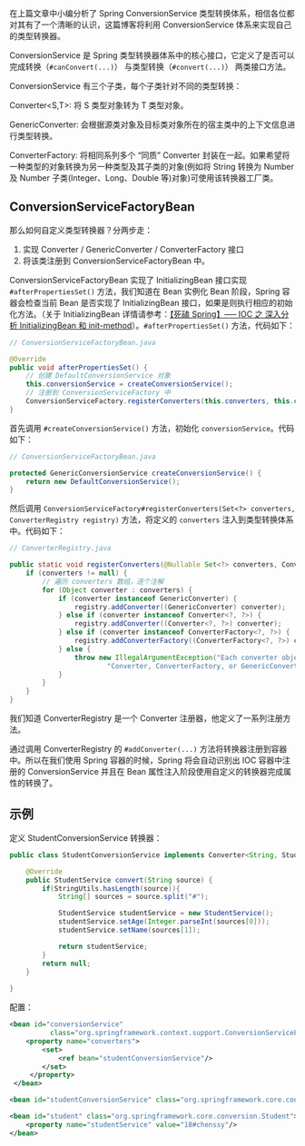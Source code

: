 在上篇文章中小编分析了 Spring ConversionService 类型转换体系，相信各位都对其有了一个清晰的认识，这篇博客将利用 ConversionService 体系来实现自己的类型转换器。

ConversionService 是 Spring 类型转换器体系中的核心接口，它定义了是否可以完成转换（`#canConvert(...)`） 与类型转换（`#convert(...)`） 两类接口方法。

ConversionService 有三个子类，每个子类针对不同的类型转换：

Converter<S,T>: 将 S 类型对象转为 T 类型对象。

GenericConverter: 会根据源类对象及目标类对象所在的宿主类中的上下文信息进行类型转换。

ConverterFactory: 将相同系列多个 “同质” Converter 封装在一起。如果希望将一种类型的对象转换为另一种类型及其子类的对象(例如将 String 转换为 Number 及 Number 子类(Integer、Long、Double 等)对象)可使用该转换器工厂类。

## ConversionServiceFactoryBean

那么如何自定义类型转换器？分两步走：

1. 实现 Converter / GenericConverter / ConverterFactory 接口
2. 将该类注册到 ConversionServiceFactoryBean 中。

ConversionServiceFactoryBean 实现了 InitializingBean 接口实现 `#afterPropertiesSet()` 方法，我们知道在 Bean 实例化 Bean 阶段，Spring 容器会检查当前 Bean 是否实现了 InitializingBean 接口，如果是则执行相应的初始化方法。（关于 InitializingBean 详情请参考：[【死磕 Spring】—– IOC 之 深入分析 InitializingBean 和 init-method](http://svip.iocoder.cn/Spring/IoC-TypeConverter-custom/)）。`#afterPropertiesSet()` 方法，代码如下：

```java
// ConversionServiceFactoryBean.java

@Override
public void afterPropertiesSet() {
    // 创建 DefaultConversionService 对象
    this.conversionService = createConversionService();
    // 注册到 ConversionServiceFactory 中
    ConversionServiceFactory.registerConverters(this.converters, this.conversionService);
}
```

首先调用 `#createConversionService()` 方法，初始化 `conversionService`。代码如下：

```java
// ConversionServiceFactoryBean.java

protected GenericConversionService createConversionService() {
	return new DefaultConversionService();
}
```

然后调用 `ConversionServiceFactory#registerConverters(Set<?> converters, ConverterRegistry registry)` 方法，将定义的 `converters` 注入到类型转换体系中。代码如下：

```java
// ConverterRegistry.java

public static void registerConverters(@Nullable Set<?> converters, ConverterRegistry registry) {
	if (converters != null) {
	    // 遍历 converters 数组，逐个注解
		for (Object converter : converters) {
			if (converter instanceof GenericConverter) {
				registry.addConverter((GenericConverter) converter);
			} else if (converter instanceof Converter<?, ?>) {
				registry.addConverter((Converter<?, ?>) converter);
			} else if (converter instanceof ConverterFactory<?, ?>) {
				registry.addConverterFactory((ConverterFactory<?, ?>) converter);
			} else {
				throw new IllegalArgumentException("Each converter object must implement one of the " +
						"Converter, ConverterFactory, or GenericConverter interfaces");
			}
		}
	}
}
```

我们知道 ConverterRegistry 是一个 Converter 注册器，他定义了一系列注册方法。

通过调用 ConverterRegistry 的 `#addConverter(...)` 方法将转换器注册到容器中。所以在我们使用 Spring 容器的时候，Spring 将会自动识别出 IOC 容器中注册的 ConversionService 并且在 Bean 属性注入阶段使用自定义的转换器完成属性的转换了。

## 示例

定义 StudentConversionService 转换器：

```java
public class StudentConversionService implements Converter<String, StudentService>{

    @Override
    public StudentService convert(String source) {
        if(StringUtils.hasLength(source)){
            String[] sources = source.split("#");

            StudentService studentService = new StudentService();
            studentService.setAge(Integer.parseInt(sources[0]));
            studentService.setName(sources[1]);

            return studentService;
        }
        return null;
    }
    
}
```

配置：

```xml
<bean id="conversionService"
          class="org.springframework.context.support.ConversionServiceFactoryBean">
    <property name="converters">
        <set>
            <ref bean="studentConversionService"/>
        </set>
     </property>
 </bean>

<bean id="studentConversionService" class="org.springframework.core.conversion.StudentConversionService"/>

<bean id="student" class="org.springframework.core.conversion.Student">
    <property name="studentService" value="18#chenssy"/>
</bean>
```

